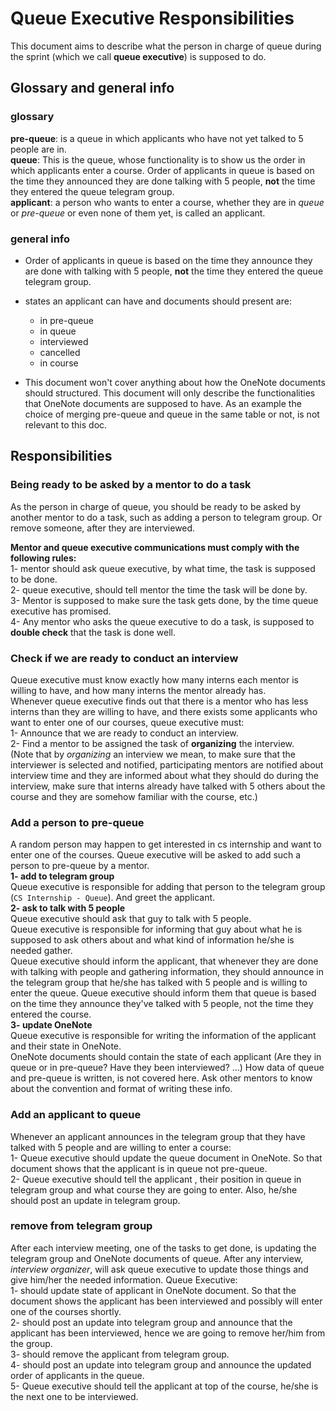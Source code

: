 # Queue Executive Responsibilities

This document aims to describe what the person in charge of queue during the sprint (which we call **queue executive**) is supposed to do.

## Glossary and general info

### glossary

**pre-queue**: is a queue in which applicants who have not yet talked to 5 people are in.  
**queue**: This is the queue, whose functionality is to show us the order in which applicants enter a course. Order of applicants in queue is based on the time they announced they are done talking with 5 people, **not** the time they entered the queue telegram group.  
**applicant**: a person who wants to enter a course, whether they are in *queue* or *pre-queue* or even none of them yet, is called an applicant.

### general info

- Order of applicants in queue is based on the time they announce they are done with talking with 5 people, **not** the time they entered the queue telegram group.

- states an applicant can have and documents should present are:
  - in pre-queue
  - in queue
  - interviewed
  - cancelled
  - in course

- This document won't cover anything about how the OneNote documents should structured. This document will only describe the functionalities that OneNote documents are supposed to have. As an example the choice of merging pre-queue and queue in the same table or not, is not relevant to this doc.

## Responsibilities

### Being ready to be asked by a mentor to do a task

As the person in charge of queue, you should be ready to be asked by another mentor to do a task, such as adding a person to telegram group. Or remove someone, after they are interviewed.  

**Mentor and queue executive communications must comply with the following rules:**  
1- mentor should ask queue executive, by what time, the task is supposed to be done.  
2- queue executive, should tell mentor the time the task will be done by.  
3- Mentor is supposed to make sure the task gets done, by the time queue executive has promised.  
4- Any mentor who asks the queue executive to do a task, is supposed to **double check** that the task is done well.  

### Check if we are ready to conduct an interview

Queue executive must know exactly how many interns each mentor is willing to have, and how many interns the mentor already has.  
Whenever queue executive finds out that there is a mentor who has less interns than they are willing to have, and there exists some applicants who want to enter one of our courses, queue executive must:  
1- Announce that we are ready to conduct an interview.  
2- Find a mentor to be assigned the task of **organizing** the interview.  
(Note that by *organizing* an interview we mean, to make sure that the interviewer is selected and notified, participating mentors are notified about interview time and they are informed about what they should do during the interview, make sure that interns already have talked with 5 others about the course and they are somehow familiar with the course, etc.)

### Add a person to pre-queue

A random person may happen to get interested in cs internship and want to enter one of the courses. Queue executive will be asked to add such a person to pre-queue by a mentor.  
**1- add to telegram group**  
Queue executive is responsible for adding that person to the telegram group (`CS Internship - Queue`). And greet the applicant.  
**2- ask to talk with 5 people**  
Queue executive should ask that guy to talk with 5 people.  
Queue executive is responsible for informing that guy about what he is supposed to ask others about and what kind of information he/she is needed gather.  
Queue executive should inform the applicant, that whenever they are done with talking with people and gathering information, they should announce in the telegram group that he/she has talked with 5 people and is willing to enter the queue. Queue executive should inform them that queue is based on the time they announce they've talked with 5 people, not the time they entered the course.  
**3- update OneNote**  
Queue executive is responsible for writing the information of the applicant and their state in OneNote.  
OneNote documents should contain the state of each applicant (Are they in queue or in pre-queue? Have they been interviewed? ...) How data of queue and pre-queue is written, is not covered here. Ask other mentors to know about the convention and format of writing these info.

### Add an applicant to queue

Whenever an applicant announces in the telegram group that they have talked with 5 people and are willing to enter a course:  
1- Queue executive should update the queue document in OneNote. So that document shows that the applicant is in queue not pre-queue.  
2- Queue executive should tell the applicant , their position in queue in telegram group and what course they are going to enter. Also, he/she should post an update in telegram group.  

### remove from telegram group

After each interview meeting, one of the tasks to get done, is updating the telegram group and OneNote documents of queue.  After any interview, *interview organizer*, will ask queue executive to update those things and give him/her the needed information. Queue Executive:  
1- should update state of applicant in OneNote document. So that the document shows the applicant has been interviewed and possibly will enter one of the courses shortly.  
2- should post an update into telegram group and announce that the applicant has been interviewed, hence we are going to remove her/him from the group.  
3- should remove the applicant from telegram group.  
4- should post an update into telegram group and announce the updated order of applicants in the queue.  
5- Queue executive should tell the applicant at top of the course, he/she is the next one to be interviewed.
